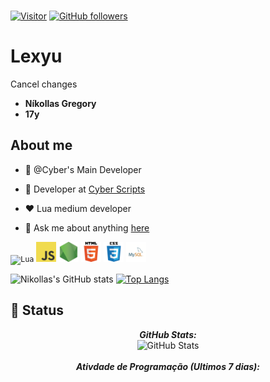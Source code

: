 <br />

[![Visitor](https://visitor-badge.laobi.icu/badge?page_id=LxNikollas)](https://github.com/LxNikollas) [![GitHub followers](https://img.shields.io/github/followers/LxNikollas.svg?style=social&label=Follow)](https://github.com/LxNikollas?tab=followers)


# Lexyu
Cancel changes
- <strong>Níkollas Gregory</strong>
- <strong>17y</strong>

## **About me**

- 🔭 @Cyber's Main Developer

- 💼 Developer at [Cyber Scripts](http://discord.cyberscripts.store/)

- ❤️ Lua medium developer

- 💬 Ask me about anything [here](https://github.com/LxNikollas/LxNikollas/issues)

<code><img height="32" src="https://upload.wikimedia.org/wikipedia/commons/c/cf/Lua-Logo.svg" alt="Lua"/></code>
<code><img height="32" src="https://raw.githubusercontent.com/github/explore/80688e429a7d4ef2fca1e82350fe8e3517d3494d/topics/javascript/javascript.png" alt="Javascript"/></code>
<code><img height="32" src="https://raw.githubusercontent.com/github/explore/80688e429a7d4ef2fca1e82350fe8e3517d3494d/topics/nodejs/nodejs.png" alt="Nodejs"/></code>
<code><img height="32" src="https://raw.githubusercontent.com/github/explore/80688e429a7d4ef2fca1e82350fe8e3517d3494d/topics/html/html.png" alt="HTML5"/></code>
<code><img height="32" src="https://raw.githubusercontent.com/github/explore/80688e429a7d4ef2fca1e82350fe8e3517d3494d/topics/css/css.png" alt="CSS"/></code>
<code><img height="32" src="https://raw.githubusercontent.com/github/explore/80688e429a7d4ef2fca1e82350fe8e3517d3494d/topics/mysql/mysql.png" alt="MySQL"/></code>

![Nikollas's GitHub stats](https://github-readme-stats.vercel.app/api?username=LxNikollas&show_icons=true)
[![Top Langs](https://github-readme-stats.vercel.app/api/top-langs/?username=LxNikollas&layout=compact)](https://github.com/anuraghazra/github-readme-stats)


## **👀 Status**

<div>
  <p align="center">
  <b><em>GitHub Stats:</em></b> <br/>
    <img src="https://github-readme-streak-stats.herokuapp.com/?user=LxNikollas" alt="GitHub Stats" /> <br/><br/>
  <b><em>Ativdade de Programação (Ultimos 7 dias):</em></b> <br/>
  </p>
</div>

